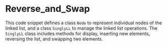 # Reverse_and_Swap
This code snippet defines a class `Node` to represent individual nodes of the linked list, and a class `SinglyLL` to manage the linked list operations. The `SinglyLL` class includes methods for display, inserting new elements, reversing the list, and swapping two elements. 
